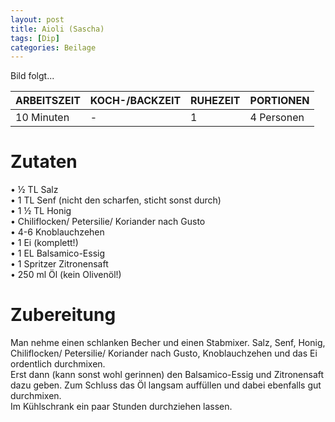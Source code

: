 ```yaml
---
layout: post
title: Aioli (Sascha)
tags: [Dip]
categories: Beilage
---
```



Bild folgt...

| ARBEITSZEIT | KOCH-/BACKZEIT | RUHEZEIT | PORTIONEN |
|--------------|--------------|--------------|--------------|
| 10 Minuten | - | 1 | 4 Personen |


# Zutaten
• ½ TL Salz  
• 1 TL Senf (nicht den scharfen, sticht sonst durch)  
• 1 ½ TL Honig  
• Chiliflocken/ Petersilie/ Koriander nach Gusto  
• 4-6 Knoblauchzehen  
• 1 Ei (komplett!)  
• 1 EL Balsamico-Essig  
• 1 Spritzer Zitronensaft  
• 250 ml Öl (kein Olivenöl!)   



# Zubereitung
Man nehme einen schlanken Becher und einen Stabmixer.
Salz, Senf, Honig, Chiliflocken/ Petersilie/ Koriander nach Gusto, Knoblauchzehen und das Ei ordentlich durchmixen.  
Erst dann (kann sonst wohl gerinnen) den Balsamico-Essig und Zitronensaft dazu geben. Zum Schluss das Öl langsam auffüllen und dabei ebenfalls gut durchmixen.  
Im Kühlschrank ein paar Stunden durchziehen lassen.
